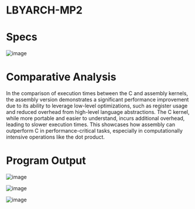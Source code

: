 # LBYARCH-MP2

# Specs
![image](https://github.com/user-attachments/assets/bc2469f6-4e7b-418c-9712-bc25ad18805c)

# Comparative Analysis 

In the comparison of execution times between the C and assembly kernels, the assembly version demonstrates a significant performance improvement due to its ability to leverage low-level optimizations, such as register usage and reduced overhead from high-level language abstractions. The C kernel, while more portable and easier to understand, incurs additional overhead, leading to slower execution times. This showcases how assembly can outperform C in performance-critical tasks, especially in computationally intensive operations like the dot product.

# Program Output

![image](https://github.com/user-attachments/assets/e8df56b6-1530-4c7c-8529-96c388aee16b)

![image](https://github.com/user-attachments/assets/9a15bbe1-04e2-4a76-92b2-e5e21d9feb5a)

![image](https://github.com/user-attachments/assets/323340a4-6270-408e-ab6e-9348dd3fbf34)
